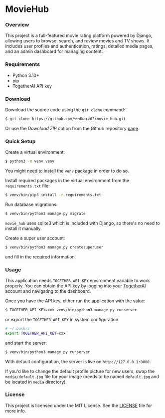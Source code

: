 # MovieHub

### Overview

This project is a full-featured movie rating platform powered by Django, allowing users to browse, search, and review movies and TV shows. It includes user profiles and authentication, ratings, detailed media pages, and an admin dashboard for managing content.

### Requirements

 - Python 3.10+
 - pip
 - TogetherAI API key

### Download

Download the source code using the ```git clone``` command:

```bash
$ git clone https://github.com/wedkarz02/movie_hub.git
```

Or use the *Download ZIP* option from the Github repository [page](https://github.com/wedkarz02/movie_hub.git).

### Quick Setup

Create a virtual environment:

```bash
$ python3 -m venv venv
```
You might need to install the ```venv``` package in order to do so.

Install required packages in the virtual environment from the ```requirements.txt``` file:

```bash
$ venv/bin/pip3 install -r requirements.txt
```

Run database migrations:

```bash
$ venv/bin/python3 manage.py migrate
```
```movie_hub``` uses sqlite3 which is included with Django, so there's no need to install it manually.

Create a super user account:

```bash
$ venv/bin/python3 manage.py createsuperuser
```

and fill in the required information.

### Usage

This application needs ```TOGETHER_API_KEY``` environment variable to work properly. You can obtain the API key by logging into your [TogetherAI](https://www.together.ai/) account and navigating to the dashboard. 

Once you have the API key, either run the application with the value:

```bash
$ TOGETHER_API_KEY=xxx venv/bin/python3 manage.py runserver
```

or export the ```TOGETHER_API_KEY``` in system configuration:

```bash
# ~/.bashrc
export TOGETHER_API_KEY=xxx
```

and start the server:

```bash
$ venv/bin/python3 manage.py runserver
```

With default configuration, the server is live on ```http://127.0.0.1:8000```.

If you'd like to change the default profile picture for new users, swap the ```media/default.jpg``` file for your image (needs to be named ```default.jpg``` and be located in ```media``` directory).

### License

This project is licensed under the MIT License. See the [LICENSE](https://github.com/wedkarz02/movie_hub/blob/main/LICENSE) file for more info.
